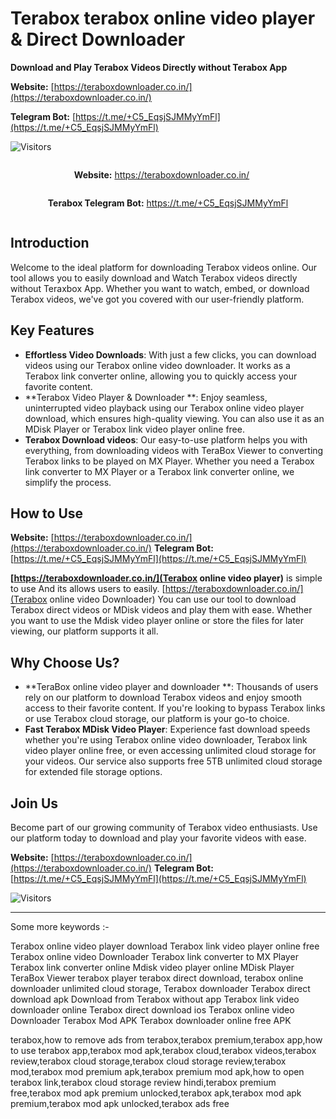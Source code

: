 # Terabox terabox online video player & Direct Downloader

**Download and Play Terabox Videos Directly without Terabox App**

**Website:** [https://teraboxdownloader.co.in/](https://teraboxdownloader.co.in/)

**Telegram Bot:** [https://t.me/+C5_EqsjSJMMyYmFl](https://t.me/+C5_EqsjSJMMyYmFl)

![Visitors](https://api.visitorbadge.io/api/combined?path=https://github.com/nailincharvi/terabox_player&countColor=%23263759)

<div style="text-align: center;">
  <div style="display: inline-block; margin-right: 20px;">
    <p><strong>Website:</strong> <a href="https://bit.ly/teraboxtechgithub">https://teraboxdownloader.co.in/</a></p>
  </div>
  <div style="display: inline-block;">
    <p><strong>Terabox Telegram Bot:</strong> <a href="https://t.me/+C5_EqsjSJMMyYmFl">https://t.me/+C5_EqsjSJMMyYmFl</a></p>
  </div>
</div>


## Introduction
Welcome to the ideal platform for downloading Terabox videos online. Our tool allows you to easily download and Watch Terabox videos directly without Teraxbox App. Whether you want to watch, embed, or download Terabox videos, we've got you covered with our user-friendly platform.
## Key Features

- **Effortless Video Downloads**: With just a few clicks, you can download videos using our Terabox online video downloader. It works as a Terabox link converter online, allowing you to quickly access your favorite content.
- **Terabox Video Player & Downloader **: Enjoy seamless, uninterrupted video playback using our Terabox online video player download, which ensures high-quality viewing. You can also use it as an MDisk Player or Terabox link video player online free.
- **Terabox Download videos**: Our easy-to-use platform helps you with everything, from downloading videos with TeraBox Viewer to converting Terabox links to be played on MX Player. Whether you need a Terabox link converter to MX Player or a Terabox link converter online, we simplify the process.

## How to Use
 
**Website:** [https://teraboxdownloader.co.in/](https://teraboxdownloader.co.in/)
**Telegram Bot:** [https://t.me/+C5_EqsjSJMMyYmFl](https://t.me/+C5_EqsjSJMMyYmFl)

 **[https://teraboxdownloader.co.in/](Terabox online video player)** is simple to use And its allows users to easily. [https://teraboxdownloader.co.in/](Terabox online video Downloader) You can use our tool to download Terabox direct videos or MDisk videos and play them with ease. Whether you want to use the Mdisk video player online or store the files for later viewing, our platform supports it all.

## Why Choose Us?

- **TeraBox online video player and downloader **: Thousands of users rely on our platform to download Terabox videos and enjoy smooth access to their favorite content. If you're looking to bypass Terabox links or use Terabox cloud storage, our platform is your go-to choice.
- **Fast Terabox MDisk Video Player**: Experience fast download speeds whether you're using Terabox online video downloader, Terabox link video player online free, or even accessing unlimited cloud storage for your videos. Our service also supports free 5TB unlimited cloud storage for extended file storage options.

## Join Us

Become part of our growing community of Terabox video enthusiasts. Use our platform today to download and play your favorite videos with ease.

**Website:** [https://teraboxdownloader.co.in/](https://teraboxdownloader.co.in/)
**Telegram Bot:** [https://t.me/+C5_EqsjSJMMyYmFl](https://t.me/+C5_EqsjSJMMyYmFl)

![Visitors](https://api.visitorbadge.io/api/combined?path=https://github.com/nailincharvi/terabox_video_player_downloader&countColor=%23263759)

---


Some more keywords :-

Terabox online video player download
Terabox link video player online free
Terabox online video Downloader
Terabox link converter to MX Player
Terabox link converter online
Mdisk video player online
MDisk Player
TeraBox Viewer
terabox player
terabox direct download,
terabox online downloader
unlimited cloud storage,
Terabox downloader
Terabox direct download apk
Download from Terabox without app
Terabox link video downloader online
Terabox direct download ios
Terabox online video Downloader
Terabox Mod APK
Terabox downloader online free APK


terabox,how to remove ads from terabox,terabox premium,terabox app,how to use terabox app,terabox mod apk,terabox cloud,terabox videos,terabox review,terabox cloud storage,terabox cloud storage review,terabox mod,terabox mod premium apk,terabox premium mod apk,how to open terabox link,terabox cloud storage review hindi,terabox premium free,terabox mod apk premium unlocked,terabox apk,terabox mod apk premium,terabox mod apk unlocked,terabox ads free

 
